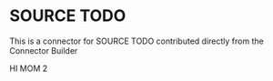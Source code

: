# SOURCE TODO 
This is a connector for SOURCE TODO contributed directly from the Connector Builder

HI MOM 2